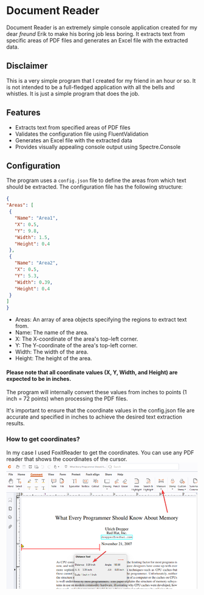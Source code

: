 # Document Reader

Document Reader is an extremely simple console application created for my dear _freund_ Erik to make his boring job less
boring.
It extracts text from specific areas of PDF files and generates an Excel file with the extracted data.

## Disclaimer

This is a very simple program that I created for my friend in an hour or so. It is not intended to be a full-fledged
application with all the bells and whistles.
It is just a simple program that does the job.

## Features

- Extracts text from specified areas of PDF files
- Validates the configuration file using FluentValidation
- Generates an Excel file with the extracted data
- Provides visually appealing console output using Spectre.Console

## Configuration

The program uses a `config.json` file to define the areas from which text should be extracted. The configuration file
has the following structure:

```json
{
"Areas": [
 {
   "Name": "Area1",
   "X": 0.5,
   "Y": 9.8,
   "Width": 1.5,
   "Height": 0.4
 },
 {
   "Name": "Area2",
   "X": 0.5,
   "Y": 5.3,
   "Width": 0.39,
   "Height": 0.4
 }
]
}
```

- Areas: An array of area objects specifying the regions to extract text from.
- Name: The name of the area.
- X: The X-coordinate of the area's top-left corner.
- Y: The Y-coordinate of the area's top-left corner.
- Width: The width of the area.
- Height: The height of the area.

#### Please note that all coordinate values (X, Y, Width, and Height) are expected to be in inches.

The program will internally convert these values from inches to points (1 inch = 72 points) when processing the PDF
files.

It's important to ensure that the coordinate values in the config.json file are accurate and specified in inches to
achieve the desired text extraction results.

### How to get coordinates?

In my case I used FoxitReader to get the coordinates. You can use any PDF reader that shows the coordinates of the
cursor.
![How to find distance](./how-to-find-distance.png)
